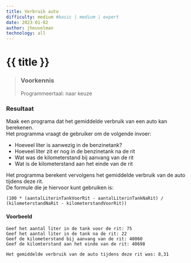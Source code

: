 ```yaml
---
title: Verbruik auto
difficulty: medium #basic | medium | expert
date: 2023-01-02
author: jheuvelman
technology: all
---
```




# {{ title }}

> ### Voorkennis
> Programmeertaal: naar keuze

### Resultaat
Maak een programa dat het gemiddelde verbruik van een auto kan berekenen.  
Het programma vraagt de gebruiker om de volgende invoer:

- Hoeveel liter is aanwezig in de benzinetank?
- Hoeveel liter zit er nog in de benzinetank na de rit
- Wat was de kilometerstand bij aanvang van de rit
- Wat is de kilometerstand aan het einde van de rit  

Het programma berekent vervolgens het gemiddelde verbruik van de auto tijdens deze rit.  
De formule die je hiervoor kunt gebruiken is:

```shell
(100 * (aantalLiterinTankVoorRit - aantalLiterinTankNaRit) / (kilometerstandNaRit - kilometerstandVoorRit))
```



#### Voorbeeld
```shell
Geef het aantal liter in de tank voor de rit: 75 
Geef het aantal liter in de tank na de rit: 22 
Geef de kilometerstand bij aanvang van de rit: 40060 
Geef de kilomterstand aan het einde van de rit: 40698 

Het gemiddelde verbruik van de auto tijdens deze rit was: 8,31
```